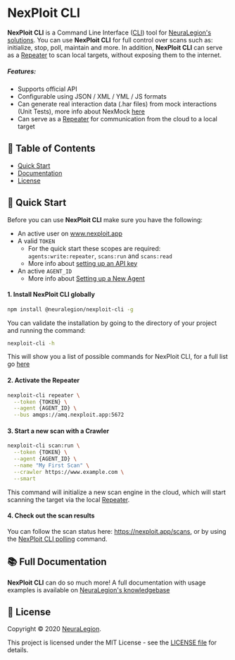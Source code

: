 # NexPloit CLI

**NexPloit CLI** is a Command Line Interface ([CLI](https://en.wikipedia.org/wiki/Command-line_interface)) tool for [NeuraLegion's solutions](https://www.neuralegion.com). You can use **NexPloit CLI** for full control over scans such as: initialize, stop, poll, maintain and more. In addition, **NexPloit CLI** can serve as a [Repeater](https://kb.neuralegion.com/#/deployment/repeater) to scan local targets, without exposing them to the internet.

##### Features:
- Supports official API
- Configurable using JSON / XML / YML / JS formats
- Can generate real interaction data (.har files) from mock interactions (Unit Tests), more info about NexMock [here](https://www.npmjs.com/package/@neuralegion/nexmock)
- Can serve as a [Repeater](https://kb.neuralegion.com/#/deployment/repeater) for communication from the cloud to a local target

## 🔎 Table of Contents
- [Quick Start](#🚀-quick-start)
- [Documentation](#📚-full-documentation)
- [License](#📝-license)

## 🚀 Quick Start
Before you can use **NexPloit CLI** make sure you have the following:
- An active user on www.nexploit.app
- A valid `TOKEN`
  - For the quick start these scopes are required: `agents:write:repeater`, `scans:run` and `scans:read`
  - More info about [setting up an API key](https://kb.neuralegion.com/#/user-guide/organization-administration/details-and-policies#managing-organization-api-keys)
- An active `AGENT_ID`
  - More info about [Setting up a New Agent](https://kb.neuralegion.com/#/user-guide/agents/overview.md)

#### 1. Install NexPloit CLI globally
```bash
npm install @neuralegion/nexploit-cli -g
```

You can validate the installation by going to the directory of your project and running the command:
```bash
nexploit-cli -h
```
This will show you a list of possible commands for NexPloit CLI, for a full list go [here](https://kb.neuralegion.com/#/nexploit-cli/commands)

#### 2. Activate the Repeater
```bash
nexploit-cli repeater \
  --token {TOKEN} \
  --agent {AGENT_ID} \
  --bus amqps://amq.nexploit.app:5672
```

#### 3. Start a new scan with a Crawler
```bash
nexploit-cli scan:run \
  --token {TOKEN} \
  --agent {AGENT_ID} \
  --name "My First Scan" \
  --crawler https://www.example.com \
  --smart
```
This command will initialize a new scan engine in the cloud, which will start scanning the target via the local [Repeater](https://kb.neuralegion.com/#/deployment/repeater).

#### 4. Check out the scan results
You can follow the scan status here: https://nexploit.app/scans, or by using the [NexPloit CLI polling](https://kb.neuralegion.com/#/commands.md#🚨-check-scan-status) command.

## 📚 Full Documentation
**NexPloit CLI** can do so much more! A full documentation with usage examples is available on [NeuraLegion's knowledgebase](https://kb.neuralegion.com)

## 📝 License
Copyright © 2020 [NeuraLegion](https://github.com/NeuraLegion).

This project is licensed under the MIT License - see the [LICENSE file](LICENSE) for details.
